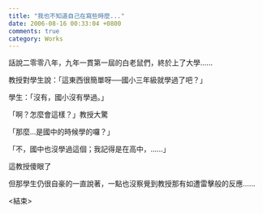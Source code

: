 ```yaml
---
title: "我也不知道自己在寫些時麼..."
date: 2006-08-16 00:33:04 +0800
comments: true
category: Works
---
```

<p>話說二零零八年，九年一貫第一屆的白老鼠們，終於上了大學......</p><p>教授對學生說：「這東西很簡單呀──國小三年級就學過了吧？」</p><p>學生：「沒有，國小沒有學過。」</p><p>「啊？怎麼會這樣？」教授大驚</p><p>「那麼...是國中的時候學的囉？」</p><p>「不，國中也沒學過這個；我記得是在高中，......」</p><p>這教授傻眼了</p><p>但那學生仍很自豪的一直說著，一點也沒察覺到教授那有如遭雷擊般的反應......</p><p>&lt;結束&gt;</p>
